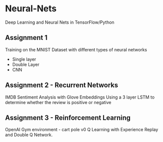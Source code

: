 # Neural-Nets
Deep Learning and Neural Nets in TensorFlow/Python

## Assignment 1
Training on the MNIST Dataset with different types of neural networks
 * Single layer
 * Double Layer
 * CNN

## Assignment 2 - Recurrent Networks
IMDB Sentiment Analysis with Glove Embeddings
Using a 3 layer LSTM to determine whether the review is positive or negative

## Assignment 3 - Reinforcement Learning
OpenAI Gym environment - cart pole v0
Q Learning with Experience Replay and Double Q Network.
